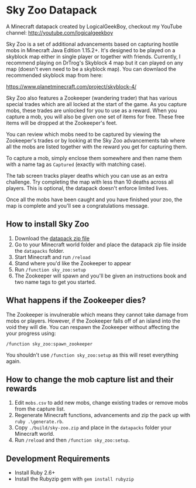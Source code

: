# Sky Zoo Datapack

A Minecraft datapack created by LogicalGeekBoy, checkout my YouTube channel: http://youtube.com/logicalgeekboy

Sky Zoo is a set of additional advancements based on capturing hostile mobs in Minecraft Java Edition 1.15.2+. It's
designed to be played on a skyblock map either in single player or together with friends. Currently, I recommend playing
on DrTrog's Skyblock 4 map but it can played on any map (doesn't even need to be a skyblock map). You can downlaod the
recommended skyblock map from here:

https://www.planetminecraft.com/project/skyblock-4/

Sky Zoo also features a Zookeeper (wandering trader) that has various special trades which are all locked at the start
of the game. As you capture mobs, these trades are unlocked for you to use as a reward. When you capture a mob, you will
also be given one set of items for free. These free items will be dropped at the Zookeeper's feet.

You can review which mobs need to be captured by viewing the Zookeeper's trades or by looking at the Sky Zoo advancements
tab where all the mobs are listed together with the reward you get for capturing them.

To capture a mob, simply enclose them somewhere and then name them with a name tag as `Captured` (exactly with matching case).

The tab screen tracks player deaths which you can use as an extra challenge. Try completing the map with less than 10 deaths
across all players. This is optional, the datapack doesn't enforce limited lives.

Once all the mobs have been caught and you have finished your zoo, the map is complete and you'll see a congratulations message.

## How to install Sky Zoo

1. Download the [datapack zip file](https://github.com/LogicalGeekBoy/sky-zoo/raw/master/build/sky-zoo.zip)
2. Go to your Minecraft world folder and place the datapack zip file inside the `datapacks` folder.
3. Start Minecraft and run `/reload`
4. Stand where you'd like the Zookeeper to appear
5. Run `/function sky_zoo:setup`
6. The Zookeeper will spawn and you'll be given an instructions book and two name tags to get you started.

## What happens if the Zookeeper dies?

The Zookeeper is invulnerable which means they cannot take damage from mobs or players. However, if the Zookeeper falls off of
an island into the void they will die. You can respawn the Zookeeper without affecting the your progress using:

```
/function sky_zoo:spawn_zookeeper
```

You shouldn't use `/function sky_zoo:setup` as this will reset everything again.

## How to change the mob capture list and their rewards

1. Edit `mobs.csv` to add new mobs, change existing trades or remove mobs from the capture list.
2. Regenerate Minecraft functions, advancements and zip the pack up with `ruby .\generate.rb`.
3. Copy `./build/sky-zoo.zip` and place in the `datapacks` folder your Minecraft world.
4. Run `/reload` and then `/function sky_zoo:setup`.

## Development Requirements

* Install Ruby 2.6+
* Install the Rubyzip gem with `gem install rubyzip`
